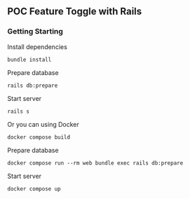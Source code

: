 ## POC Feature Toggle with Rails

### Getting Starting

Install dependencies

```
bundle install
```

Prepare database

```
rails db:prepare
```

Start server

```
rails s
```

Or you can using Docker

```
docker compose build
```

Prepare database

```
docker compose run --rm web bundle exec rails db:prepare
```

Start server

```
docker compose up
```
